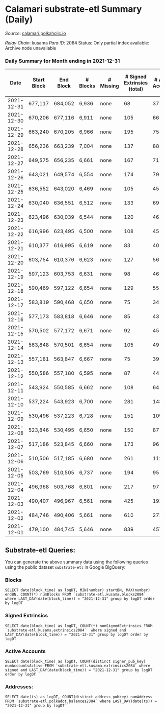 # Calamari substrate-etl Summary (Daily)

_Source_: [calamari.polkaholic.io](https://calamari.polkaholic.io)

*Relay Chain*: kusama
*Para ID*: 2084
Status: Only partial index available: Archive node unavailable


### Daily Summary for Month ending in 2021-12-31


| Date | Start Block | End Block | # Blocks | # Missing | # Signed Extrinsics (total) | # Active Accounts | # Addresses with Balances | # Events | # Transfers | # XCM Transfers In | # XCM Transfers Out |
| ---- | ----------- | --------- | -------- | --------- | --------------------------- | ----------------- | ------------------------- | -------- | ----------- | ------------------ | ------------------- |
| 2021-12-31 | 677,117 | 684,052 | 6,936 | none  | 68 | 37 | 19,907 | 14,132 | 57 ($132,259) |   |   |
| 2021-12-30 | 670,206 | 677,116 | 6,911 | none  | 105 | 66 | 19,901 | 14,238 | 72 ($245,978) |   |   |
| 2021-12-29 | 663,240 | 670,205 | 6,966 | none  | 195 | 75 | 19,881 | 14,683 | 151 ($409,118) |   |   |
| 2021-12-28 | 656,236 | 663,239 | 7,004 | none  | 137 | 88 | 19,867 | 14,452 | 81 ($269,740) |   |   |
| 2021-12-27 | 649,575 | 656,235 | 6,661 | none  | 167 | 71 |  | 13,939 | 145 ($210,819) |   |   |
| 2021-12-26 | 643,021 | 649,574 | 6,554 | none  | 174 | 79 | 19,841 | 13,791 | 155 ($171,465) |   |   |
| 2021-12-25 | 636,552 | 643,020 | 6,469 | none  | 105 | 45 | 19,806 | 13,334 | 96 ($68,485.99) |   |   |
| 2021-12-24 | 630,040 | 636,551 | 6,512 | none  | 133 | 69 | 19,788 | 13,544 | 119 ($140,491) |   |   |
| 2021-12-23 | 623,496 | 630,039 | 6,544 | none  | 120 | 46 | 19,753 | 13,539 | 103 ($145,542) |   |   |
| 2021-12-22 | 616,996 | 623,495 | 6,500 | none  | 108 | 45 | 19,744 | 13,391 | 90 ($301,371) |   |   |
| 2021-12-21 | 610,377 | 616,995 | 6,619 | none  | 83 | 40 | 19,730 | 13,580 | 58 ($116,382) |   |   |
| 2021-12-20 | 603,754 | 610,376 | 6,623 | none  | 127 | 56 | 19,719 | 13,734 | 106 ($163,953) |   |   |
| 2021-12-19 | 597,123 | 603,753 | 6,631 | none  | 98 | 46 | 19,701 | 13,659 | 78 ($152,516) |   |   |
| 2021-12-18 | 590,469 | 597,122 | 6,654 | none  | 129 | 55 | 19,694 | 13,865 | 110 ($175,262) |   |   |
| 2021-12-17 | 583,819 | 590,468 | 6,650 | none  | 75 | 34 | 19,686 | 13,590 | 60 ($185,566) |   |   |
| 2021-12-16 | 577,173 | 583,818 | 6,646 | none  | 85 | 43 | 19,675 | 13,642 | 70 ($236,027) |   |   |
| 2021-12-15 | 570,502 | 577,172 | 6,671 | none  | 92 | 45 | 19,665 | 13,712 | 77 ($100,104) |   |   |
| 2021-12-14 | 563,848 | 570,501 | 6,654 | none  | 105 | 49 | 19,653 | 13,735 | 94 ($75,291.32) |   |   |
| 2021-12-13 | 557,181 | 563,847 | 6,667 | none  | 75 | 39 | 19,643 | 13,639 | 63 ($146,150) |   |   |
| 2021-12-12 | 550,586 | 557,180 | 6,595 | none  | 87 | 44 | 19,635 | 13,523 | 72 ($236,205) |   |   |
| 2021-12-11 | 543,924 | 550,585 | 6,662 | none  | 108 | 64 | 19,623 | 13,744 | 87 ($138,187) |   |   |
| 2021-12-10 | 537,224 | 543,923 | 6,700 | none  | 281 | 143 | 19,610 | 14,566 | 238 ($846,038) |   |   |
| 2021-12-09 | 530,496 | 537,223 | 6,728 | none  | 151 | 109 | 19,569 | 14,001 | 139 ($453,968) |   |   |
| 2021-12-08 | 523,846 | 530,495 | 6,650 | none  | 150 | 87 | 19,559 | 13,853 | 99 ($146,704) |   |   |
| 2021-12-07 | 517,186 | 523,845 | 6,660 | none  | 173 | 96 | 19,544 | 14,034 | 138 ($138,770) |   |   |
| 2021-12-06 | 510,506 | 517,185 | 6,680 | none  | 261 | 112 | 19,522 | 14,335 | 208 ($352,107) |   |   |
| 2021-12-05 | 503,769 | 510,505 | 6,737 | none  | 194 | 95 | 19,492 | 14,229 | 164 ($520,524) |   |   |
| 2021-12-04 | 496,968 | 503,768 | 6,801 | none  | 217 | 97 | 19,451 | 14,403 | 181 ($885,260) |   |   |
| 2021-12-03 | 490,407 | 496,967 | 6,561 | none  | 425 | 191 | 19,427 | 14,710 | 327 ($1,593,505) |   |   |
| 2021-12-02 | 484,746 | 490,406 | 5,661 | none  | 610 | 271 | 19,375 | 13,611 | 499 ($2,034,306) |   |   |
| 2021-12-01 | 479,100 | 484,745 | 5,646 | none  | 839 | 457 | 19,305 | 14,536 | 644 ($2,505,133) |   |   |

## Substrate-etl Queries:
You can generate the above summary data using the following queries using the public dataset `substrate-etl` in Google BigQuery:


### Blocks
```
SELECT date(block_time) as logDT, MIN(number) startBN, MAX(number) endBN, COUNT(*) numBlocks FROM `substrate-etl.kusama.blocks2084`  where LAST_DAY(date(block_time)) = "2021-12-31" group by logDT order by logDT
```


### Signed Extrinsics
```
SELECT date(block_time) as logDT, COUNT(*) numSignedExtrinsics FROM `substrate-etl.kusama.extrinsics2084`  where signed and LAST_DAY(date(block_time)) = "2021-12-31" group by logDT order by logDT
```


### Active Accounts
```
SELECT date(block_time) as logDT, COUNT(distinct signer_pub_key) numAccountsActive FROM `substrate-etl.kusama.extrinsics2084` where signed and LAST_DAY(date(block_time)) = "2021-12-31" group by logDT order by logDT
```


### Addresses:
```
SELECT date(ts) as logDT, COUNT(distinct address_pubkey) numAddress FROM `substrate-etl.polkadot.balances2084` where LAST_DAY(date(ts)) = "2021-12-31" group by logDT```

